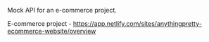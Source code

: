 Mock API for an e-commerce project. 

E-commerce project - https://app.netlify.com/sites/anythingpretty-ecommerce-website/overview
